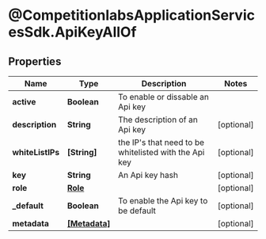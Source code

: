 # @CompetitionlabsApplicationServicesSdk.ApiKeyAllOf

## Properties

Name | Type | Description | Notes
------------ | ------------- | ------------- | -------------
**active** | **Boolean** | To enable or dissable an Api key | 
**description** | **String** | The description of an Api key | [optional] 
**whiteListIPs** | **[String]** | the IP&#39;s that need to be whitelisted with the Api key | [optional] 
**key** | **String** | An Api key hash | [optional] 
**role** | [**Role**](Role.md) |  | [optional] 
**_default** | **Boolean** | To enable the Api key to be default | [optional] 
**metadata** | [**[Metadata]**](Metadata.md) |  | [optional] 


